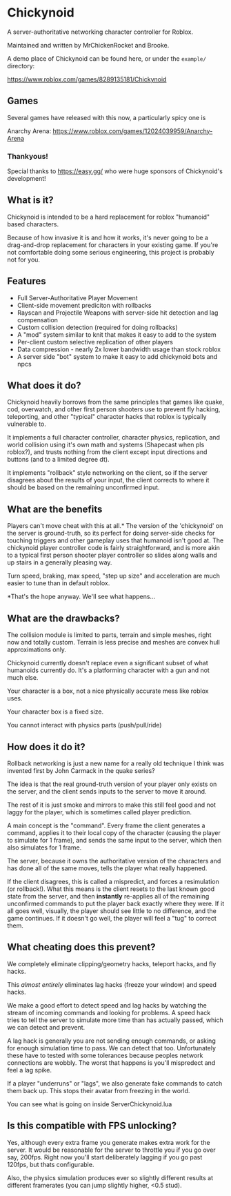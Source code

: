 # Chickynoid

A server-authoritative networking character controller for Roblox.

Maintained and written by MrChickenRocket and Brooke.

A demo place of Chickynoid can be found here, or under the `example/` directory:

https://www.roblox.com/games/8289135181/Chickynoid


## Games

Several games have released with this now, a particularly spicy one is

Anarchy Arena:
https://www.roblox.com/games/12024039959/Anarchy-Arena

<!--moonwave-hide-before-this-line-->

### Thankyous!

Special thanks to https://easy.gg/ who were huge sponsors of Chickynoid's development! 

## 

## What is it?

Chickynoid is intended to be a hard replacement for roblox "humanoid" based characters.

Because of how invasive it is and how it works, it's never going to be a drag-and-drop replacement for characters in your existing game. If you're not comfortable doing some serious engineering, this project is probably not for you.

## Features

* Full Server-Authoritative Player Movement 
* Client-side movement prediciton with rollbacks
* Rayscan and Projectile Weapons with server-side hit detection and lag compensation 
* Custom collision detection (required for doing rollbacks)
* A "mod" system similar to knit that makes it easy to add to the system
* Per-client custom selective replication of other players 
* Data compression - nearly 2x lower bandwidth usage than stock roblox
* A server side "bot" system to make it easy to add chickynoid bots and npcs

##

## What does it do?

Chickynoid heavily borrows from the same principles that games like quake, cod, overwatch, and other first person shooters use to prevent fly hacking, teleporting, and other "typical" character hacks that roblox is typically vulnerable to.

It implements a full character controller, character physics, replication, and world collision using it's own math and systems (Shapecast when pls roblox?), and trusts nothing from the client except input directions and buttons (and to a limited degree dt).

It implements "rollback" style networking on the client, so if the server disagrees about the results of your input, the client corrects to where it should be based on the remaining unconfirmed input.


## What are the benefits

Players can't move cheat with this at all.*
The version of the 'chickynoid' on the server is ground-truth, so its perfect for doing server-side checks for touching triggers and other gameplay uses that humanoid isn't good at.
The chickynoid player controller code is fairly straightforward, and is more akin to a typical first person shooter player controller so slides along walls and up stairs in a generally pleasing way.

Turn speed, braking, max speed, "step up size" and acceleration are much easier to tune than in default roblox.

 *That's the hope anyway. We'll see what happens...


## What are the drawbacks?

The collision module is limited to parts, terrain and simple meshes, right now and totally custom. Terrain is less precise and meshes are convex hull approximations only. 

Chickynoid currently doesn't replace even a significant subset of what humanoids currently do. It's a platforming character with a gun and not much else.

Your character is a box, not a nice physically accurate mess like roblox uses.

Your character box is a fixed size.

You cannot interact with physics parts (push/pull/ride)


## How does it do it?

Rollback networking is just a new name for a really old technique I think was invented first by John Carmack in the quake series?

The idea is that the real ground-truth version of your player only exists on the server, and the client sends inputs to the server to move it around.

The rest of it is just smoke and mirrors to make this still feel good and not laggy for the player, which is sometimes called player prediction.

A main concept is the "command". Every frame the client generates a command, applies it to their local copy of the character (causing the player to simulate for 1 frame), and sends the same input to the server, which then also simulates for 1 frame.

The server, because it owns the authoritative version of the characters and has done all of the same moves, tells the player what really happened. 

If the client disagrees, this is called a mispredict, and forces a resimulation (or rollback!). What this means is the client resets to the last known good state from the server, and then **instantly** re-applies all of the remaining unconfirmed commands to put the player back exactly where they were. If it all goes well, visually, the player should see little to no difference, and the game continues. If it doesn't go well, the player will feel a "tug" to correct them.


## What cheating does this prevent?

We completely eliminate clipping/geometry hacks, teleport hacks, and fly hacks.

This _almost entirely_ eliminates lag hacks (freeze your window) and speed hacks.

We make a good effort to detect speed and lag hacks by watching the stream of incoming commands and looking for problems. A speed hack tries to tell the server to simulate more time than has actually passed, which we can detect and prevent. 

A lag hack is generally you are not sending enough commands, or asking for enough simulation time to pass. We can detect that too. Unfortunately these have to tested with some tolerances because peoples network connections are wobbly. The worst that happens is you'll mispredect and feel a lag spike.

If a player "underruns" or "lags", we also generate fake commands to catch them back up. This stops their avatar from freezing in the world.

You can see what is going on inside ServerChickynoid.lua


## Is this compatible with FPS unlocking?

Yes, although every extra frame you generate makes extra work for the server. It would be reasonable for the server to throttle you if you go over say, 200fps. Right now you'll start deliberately lagging if you go past 120fps, but thats configurable.

Also, the physics simulation produces ever so slightly different results at different framerates (you can jump slightly higher, <0.5 stud).
